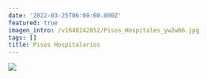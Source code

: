```yaml
---
date: '2022-03-25T06:00:00.000Z'
featured: true
imagen_intro: /v1648242052/Pisos_Hospitales_yw2w66.jpg
tags: []
title: Pisos Hospitalarios
---
```




![](https://res.cloudinary.com/novatec/v1648242052/Pisos_Hospitales_yw2w66.jpg)

